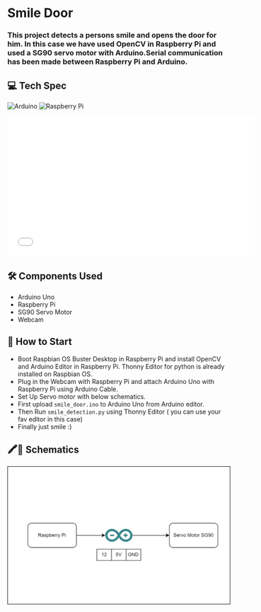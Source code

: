# Smile Door

### This project detects a persons smile and opens the door for him. In this case we have used OpenCV in Raspberry Pi and used a SG90 servo motor with Arduino.Serial communication has been made between Raspberry Pi and Arduino.

## 💻 Tech Spec

![Arduino](https://img.shields.io/badge/Arduino-00979D?style=for-the-badge&logo=Arduino&logoColor=white) ![Raspberry Pi](https://img.shields.io/badge/Raspberry%20Pi-A22846?style=for-the-badge&logo=Raspberry%20Pi&logoColor=white)

<iframe width="560" height="315" src="[https://www.youtube.com/embed/example](https://youtu.be/4RrMKNeumP0)" frameborder="0" allowfullscreen></iframe>

## 🛠 Components Used

- Arduino Uno
- Raspberry Pi
- SG90 Servo Motor
- Webcam

## 🚀 How to Start

- Boot Raspbian OS Buster Desktop in Raspberry Pi and install OpenCV and Arduino Editor in Raspberry Pi. Thonny Editor for python is already installed on Raspbian OS.
- Plug in the Webcam with Raspberry Pi and attach Arduino Uno with Raspberry Pi using Arduino Cable.
- Set Up Servo motor with below schematics.
- First upload `smile_door.ino` to Arduino Uno from Arduino editor.
- Then Run `smile_detection.py` using Thonny Editor ( you can use your fav editor in this case)
- Finally just smile :) 

## 🖍📐 Schematics


![Schematic](circuit_diagram.jpg)
